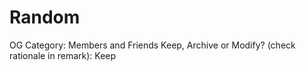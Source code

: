 # Random

OG Category: Members and Friends
Keep, Archive or Modify? (check rationale in remark): Keep